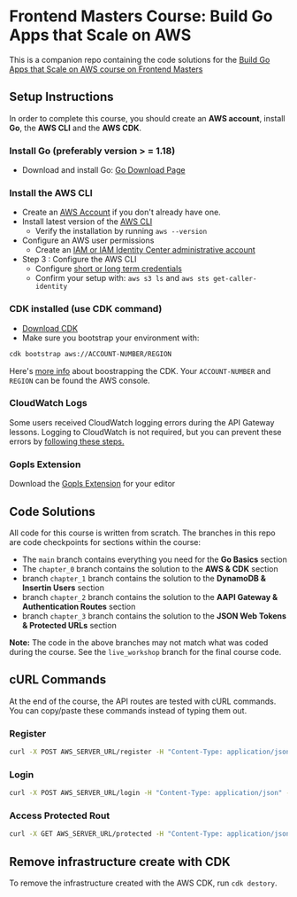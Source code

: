 # Frontend Masters Course:  Build Go Apps that Scale on AWS

This is a companion repo containing the code solutions for the [Build Go Apps that Scale on AWS course on Frontend Masters](https://frontendmasters.com/courses/go-aws)

## Setup Instructions

In order to complete this course, you should create an **AWS account**, install **Go**, the **AWS CLI** and the **AWS CDK**.

### Install Go (preferably version > = 1.18)
- Download and install Go: [Go Download Page](https://go.dev/dl/)

### Install the AWS CLI
- Create an [AWS Account](https://portal.aws.amazon.com/billing/signup) if you don't already have one.
- Install latest version of the [AWS CLI](https://docs.aws.amazon.com/cli/latest/userguide/getting-started-install.html)
  - Verify the installation by running `aws --version`
- Configure an AWS user permissions 
  - Create an [IAM or IAM Identity Center administrative account](https://docs.aws.amazon.com/cli/latest/userguide/getting-started-prereqs.html#getting-started-prereqs-iam) 
- Step 3 : Configure the AWS CLI
  - Configure [short or long term credentials ](https://docs.aws.amazon.com/cli/latest/userguide/getting-started-quickstart.html)
  - Confirm your setup with: `aws s3 ls` and `aws sts get-caller-identity`

### CDK installed (use CDK command)
- [Download CDK](https://docs.aws.amazon.com/cdk/v2/guide/getting_started.html#getting_started_install)
- Make sure you bootstrap your environment with:
```bash
cdk bootstrap aws://ACCOUNT-NUMBER/REGION
```
Here's [more info](https://docs.aws.amazon.com/cdk/v2/guide/getting_started.html#getting_started_bootstrap) about boostrapping the CDK. Your `ACCOUNT-NUMBER` and `REGION` can be found the AWS console.

### CloudWatch Logs

Some users received CloudWatch logging errors during the API Gateway lessons. Logging to CloudWatch is not required, but you can prevent these errors by [following these steps.](https://repost.aws/knowledge-center/api-gateway-cloudwatch-logs)

### Gopls Extension

Download the [Gopls Extension](https://github.com/golang/tools/blob/master/gopls/README.md) for your editor

## Code Solutions

All code for this course is written from scratch. The branches in this repo are code checkpoints for sections within the course:

* The `main` branch contains everything you need for the **Go Basics** section
* The `chapter_0` branch contains the solution to the **AWS & CDK** section
* branch `chapter_1` branch contains the solution to the **DynamoDB & Insertin Users** section
* branch `chapter_2` branch contains the solution to the **AAPI Gateway & Authentication Routes** section
* branch `chapter_3` branch contains the solution to the **JSON Web Tokens & Protected URLs** section

**Note:** The code in the above branches may not match what was coded during the course. See the `live_workshop` branch for the final course code. 

## cURL Commands

At the end of the course, the API routes are tested with cURL commands. You can copy/paste these commands instead of typing them out.

### Register

```bash
curl -X POST AWS_SERVER_URL/register -H "Content-Type: application/json" -d '{"username":"USERNAME", "password":"PASSWORD"}'
```

### Login

```bash
curl -X POST AWS_SERVER_URL/login -H "Content-Type: application/json" -d '{"username":"USERNAME", "password":"PASSWORD"}'
```

### Access Protected Rout

```bash
curl -X GET AWS_SERVER_URL/protected -H "Content-Type: application/json" -H "Authorization: Bearer JWT_TOKEN"
```

## Remove infrastructure create with CDK

To remove the infrastructure created with the AWS CDK, run `cdk destory`. 
